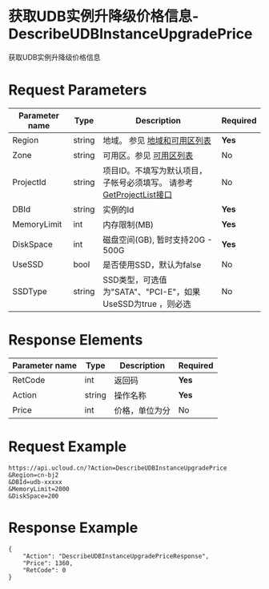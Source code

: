 # 获取UDB实例升降级价格信息-DescribeUDBInstanceUpgradePrice

获取UDB实例升降级价格信息

# Request Parameters
|Parameter name|Type|Description|Required|
|---|---|---|---|
|Region|string|地域。 参见 [地域和可用区列表](../summary/regionlist.html)|**Yes**|
|Zone|string|可用区。参见 [可用区列表](../summary/regionlist.html)|No|
|ProjectId|string|项目ID。不填写为默认项目，子帐号必须填写。 请参考[GetProjectList接口](../summary/get_project_list.html)|No|
|DBId|string|实例的Id|**Yes**|
|MemoryLimit|int|内存限制(MB)|**Yes**|
|DiskSpace|int|磁盘空间(GB), 暂时支持20G - 500G|**Yes**|
|UseSSD|bool|是否使用SSD，默认为false|No|
|SSDType|string|SSD类型，可选值为"SATA"、"PCI-E"，如果UseSSD为true ，则必选|No|

# Response Elements
|Parameter name|Type|Description|Required|
|---|---|---|---|
|RetCode|int|返回码|**Yes**|
|Action|string|操作名称|**Yes**|
|Price|int|价格，单位为分|No|

# Request Example
```
https://api.ucloud.cn/?Action=DescribeUDBInstanceUpgradePrice
&Region=cn-bj2
&DBId=udb-xxxxx
&MemoryLimit=2000
&DiskSpace=200
```

# Response Example
```
{
    "Action": "DescribeUDBInstanceUpgradePriceResponse", 
    "Price": 1360, 
    "RetCode": 0
}
```

